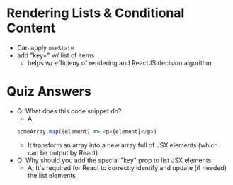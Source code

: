 # Rendering Lists & Conditional Content

* Can apply ```useState```
* add "key=" w/ list of items
  * helps w/ efficieny of rendering and ReactJS decision algorithm

# Quiz Answers

* Q: What does this code snippet do?
  * A: 
  ```javascript
  someArray.map((element) => <p>{element}</p>)
  ```
  * It transform an array into a new array full of JSX elements (which can be output by React)
* Q: Why should you add the special "key" prop to list JSX elements
  * A; It's required for React to correctly identify and update (if needed) the list elements